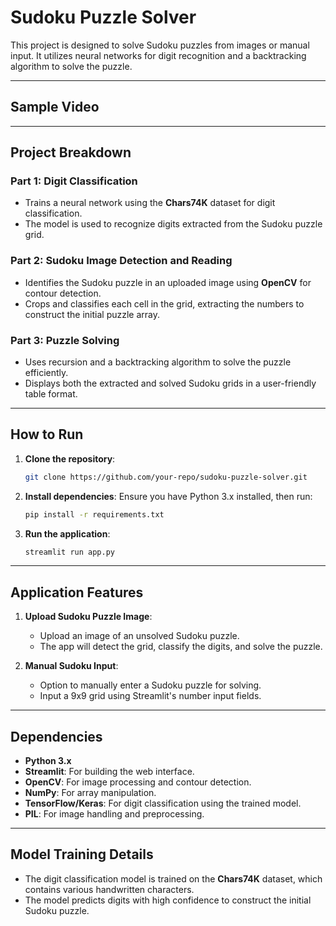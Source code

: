 # Sudoku Puzzle Solver

This project is designed to solve Sudoku puzzles from images or manual input. It utilizes neural networks for digit recognition and a backtracking algorithm to solve the puzzle.

---

## Sample Video

---
## Project Breakdown

### **Part 1: Digit Classification**
- Trains a neural network using the **Chars74K** dataset for digit classification.
- The model is used to recognize digits extracted from the Sudoku puzzle grid.

### **Part 2: Sudoku Image Detection and Reading**
- Identifies the Sudoku puzzle in an uploaded image using **OpenCV** for contour detection.
- Crops and classifies each cell in the grid, extracting the numbers to construct the initial puzzle array.

### **Part 3: Puzzle Solving**
- Uses recursion and a backtracking algorithm to solve the puzzle efficiently.
- Displays both the extracted and solved Sudoku grids in a user-friendly table format.

---

## How to Run

1. **Clone the repository**:
   ```bash
   git clone https://github.com/your-repo/sudoku-puzzle-solver.git
   ```

2. **Install dependencies**:
   Ensure you have Python 3.x installed, then run:
   ```bash
   pip install -r requirements.txt
   ```

3. **Run the application**:
   ```bash
   streamlit run app.py
   ```

---

## Application Features

1. **Upload Sudoku Puzzle Image**:
   - Upload an image of an unsolved Sudoku puzzle.
   - The app will detect the grid, classify the digits, and solve the puzzle.
   
2. **Manual Sudoku Input**:
   - Option to manually enter a Sudoku puzzle for solving.
   - Input a 9x9 grid using Streamlit's number input fields.

---

## Dependencies

- **Python 3.x**
- **Streamlit**: For building the web interface.
- **OpenCV**: For image processing and contour detection.
- **NumPy**: For array manipulation.
- **TensorFlow/Keras**: For digit classification using the trained model.
- **PIL**: For image handling and preprocessing.

---

## Model Training Details
- The digit classification model is trained on the **Chars74K** dataset, which contains various handwritten characters.
- The model predicts digits with high confidence to construct the initial Sudoku puzzle.